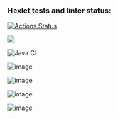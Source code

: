 ### Hexlet tests and linter status:
[![Actions Status](https://github.com/vavdeeva/java-project-lvl1/workflows/hexlet-check/badge.svg)](https://github.com/vavdeeva/java-project-lvl1/actions)

<a href="https://codeclimate.com/github/codeclimate/codeclimate/maintainability"><img src="https://api.codeclimate.com/v1/badges/a99a88d28ad37a79dbf6/maintainability" /></a>

![Java CI](https://github.com/vavdeeva/java-project-lvl1/workflows/Java%20CI/badge.svg)

![image](https://user-images.githubusercontent.com/25840287/169129748-d81f515a-5b0e-43df-9e47-a09bf1e62dc1.png)

![image](https://user-images.githubusercontent.com/25840287/169140316-b03b6226-d141-48bc-8b50-1ed4aab46ba5.png)

![image](https://user-images.githubusercontent.com/25840287/169144733-348b83a3-e654-4632-b296-c0f086e3f229.png)

![image](https://user-images.githubusercontent.com/25840287/169147158-792ee497-32d8-425e-a365-adb7ec0b2f50.png)



